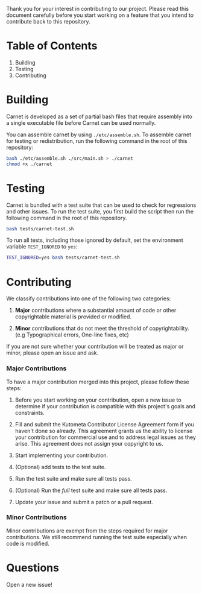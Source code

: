 Thank you for your interest in contributing to our project. Please 
read this document carefully before you start working on a feature 
that you intend to contribute back to this repository.


# Table of Contents

1. Building
2. Testing
3. Contributing


# Building

Carnet is developed as a set of partial bash files that require 
assembly into a single executable file before Carnet can be used 
normally. 

You can assemble carnet by using `./etc/assemble.sh`. To assemble 
carnet for testing or redistribution, run the following command in 
the root of this repository:

```sh
bash ./etc/assemble.sh ./src/main.sh > ./carnet
chmod +x ./carnet
```


# Testing

Carnet is bundled with a test suite that can be used to check for 
regressions and other issues. To run the test suite, you first build 
the script then run the following command in the root of this 
repository.

```sh
bash tests/carnet-test.sh
```

To run all tests, including those ignored by default, set the 
environment variable `TEST_IGNORED` to `yes`:

```sh
TEST_IGNORED=yes bash tests/carnet-test.sh
```


# Contributing

We classify contributions into one of the following two categories:

1. **Major** contributions where a substantial amount of code or other 
   copyrightable material is provided or modified.

2. **Minor** contributions that do not meet the threshold of 
   copyrightability. (e.g Typographical errors, One-line fixes, etc)

If you are not sure whether your contribution will be treated as 
major or minor, please open an issue and ask.


### Major Contributions

To have a major contribution merged into this project, please follow 
these steps:

1. Before you start working on your contribution, open a new issue to 
   determine if your contribution is compatible with this project's 
   goals and constraints.
   
2. Fill and submit the Kutometa Contributor License Agreement form if
   you haven't done so already. This agreement grants us the ability 
   to license your contribution for commercial use and to address 
   legal issues as they arise. This agreement does not assign your 
   copyright to us.
   
3. Start implementing your contribution.
   
4. (Optional) add tests to the test suite.

5. Run the test suite and make sure all tests pass. 
 
6. (Optional) Run the _full_ test suite and make sure all tests pass. 
   
7. Update your issue and submit a patch or a pull request.
   

### Minor Contributions

Minor contributions are exempt from the steps required for major 
contributions. We still recommend running the test suite especially 
when code is modified.

# Questions

Open a new issue!
